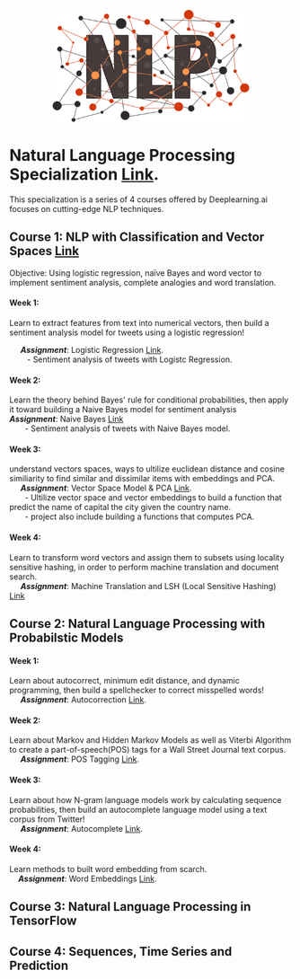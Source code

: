 <p align="center">
  <img src="https://github.com/mei-pan/Natural_Language_Processing_Specialization/blob/main/NLP_shutterstock_raindrop74-1507366230.jpg" alt="Image description" width='auto', height='200'>
</p>


# Natural Language Processing Specialization [Link](https://www.coursera.org/specializations/natural-language-processing).
  This specialization is a series of 4 courses offered by Deeplearning.ai focuses on cutting-edge NLP techniques.
  
## Course 1: NLP with Classification and Vector Spaces  [Link](https://www.coursera.org/learn/classification-vector-spaces-in-nlp?specialization=natural-language-processing)
  Objective: Using logistic regression, naïve Bayes and word vector to implement sentiment analysis, complete analogies and word translation.  
  
 #### Week 1: 
 Learn to extract features from text into numerical vectors, then build a sentiment analysis model for tweets using a logistic regression!
  
  &nbsp;&nbsp;&nbsp;&nbsp; __***Assignment***__: Logistic Regression [Link](https://github.com/mei-pan/Natural_Language_Processing_Specialization/blob/main/NLP_C1_W1_Logistic_Regression/C1_W1_Assignment.ipynb).      
  &nbsp;&nbsp;&nbsp;&nbsp;&nbsp;&nbsp;&nbsp; - Sentiment analysis of tweets with Logistc Regression.  
   
      
      
#### Week 2: 
Learn the theory behind Bayes' rule for conditional probabilities, then apply it toward building a Naive Bayes model for sentiment analysis
  &nbsp;&nbsp;&nbsp;&nbsp; __***Assignment***__: Naive Bayes  [Link](https://github.com/mei-pan/Natural_Language_Processing_Specialization/blob/main/NLP_C1_W2_Naive_Bayes/C1_W2_Assignment.ipynb)  
  &nbsp;&nbsp;&nbsp;&nbsp;&nbsp;&nbsp;&nbsp;- Sentiment analysis of tweets with Naive Bayes model.
   
   
#### Week 3:
understand vectors spaces, ways to ultilize euclidean distance and cosine similiarity to find similar and dissimilar items with embeddings and PCA.    
  &nbsp;&nbsp;&nbsp;&nbsp; __***Assignment***__: Vector Space Model & PCA [Link](https://github.com/mei-pan/Natural_Language_Processing_Specialization/blob/main/NLP_C1_W3_Vector_Space_Model/C1_W3_Assignment.ipynb).       
  &nbsp;&nbsp;&nbsp;&nbsp;&nbsp;&nbsp;&nbsp;- Ultilize vector space and vector embeddings to build a function that predict the name of capital the city given the country name.   
  &nbsp;&nbsp;&nbsp;&nbsp;&nbsp;&nbsp;&nbsp;- project also include building a functions that computes PCA. 
    
#### Week 4: 
Learn to transform word vectors and assign them to subsets using locality sensitive hashing, in order to perform machine translation and document search.      
  &nbsp;&nbsp;&nbsp;&nbsp; __***Assignment***__: Machine Translation and LSH (Local Sensitive Hashing) [Link](https://github.com/mei-pan/Natural_Language_Processing_Specialization/blob/main/NLP_C1_W4_Naive_Machine_Translation_and_LSH/C1_W4_Assignment.ipynb)   
  

## Course 2: Natural Language Processing with Probabilstic Models 
#### Week 1: 
Learn about autocorrect, minimum edit distance, and dynamic programming, then build a spellchecker to correct misspelled words!  
  &nbsp;&nbsp;&nbsp;&nbsp; __***Assignment***__: Autocorrection [Link](https://github.com/mei-pan/Natural_Language_Processing_Specialization/blob/main/NLP_C2_W1_Autocorrect/NLP_C2_W1_Autocorrect.ipynb).      
 
#### Week 2: 
Learn about Markov and Hidden Markov Models as well as Viterbi Algorithm to create a part-of-speech(POS) tags for a Wall Street Journal text corpus.   
  &nbsp;&nbsp;&nbsp;&nbsp; __***Assignment***__: POS Tagging [Link](https://github.com/mei-pan/Natural_Language_Processing_Specialization/blob/main/NLP_C2_W2_POS_Tagging/C2_W2_Assignment.ipynb).      
 
#### Week 3: 
Learn about how N-gram language models work by calculating sequence probabilities, then build an autocomplete language model using a text corpus from Twitter!   
  &nbsp;&nbsp;&nbsp;&nbsp; __***Assignment***__: Autocomplete [Link](https://github.com/mei-pan/Natural_Language_Processing_Specialization/blob/main/NLP_C2_W3_Autocomplete/C2_W3_Assignment.ipynb).   

#### Week 4: 
Learn methods to built word embedding from scarch.        
  &nbsp;&nbsp;&nbsp;&nbsp;__***Assignment***__: Word Embeddings [Link](https://github.com/mei-pan/Natural_Language_Processing_Specialization/blob/main/NLP_C2_W4_Word_Embeddings/C2_W4_Assignment.ipynb).
 


  
## Course 3: Natural Language Processing in TensorFlow

## Course 4: Sequences, Time Series and Prediction 
